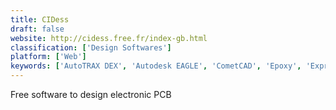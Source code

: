 ```yaml
---
title: CIDess
draft: false 
website: http://cidess.free.fr/index-gb.html
classification: ['Design Softwares']
platform: ['Web']
keywords: ['AutoTRAX DEX', 'Autodesk EAGLE', 'CometCAD', 'Epoxy', 'ExpressPCB', 'FreePCB', 'Fritzing', 'KiCad', 'LibrePCB', 'LochMaster', 'Osmond PCB', 'PCB Elegance', 'Proteus PCB design', 'Razen', 'gEDA Project']
---
```

Free software to design electronic PCB